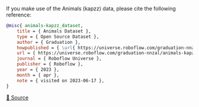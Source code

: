 If you make use of the Animals (kapzz) data, please cite the following reference:

``` bibtex
@misc{ animals-kapzz_dataset,
    title = { Animals Dataset },
    type = { Open Source Dataset },
    author = { Graduation },
    howpublished = { \url{ https://universe.roboflow.com/graduation-nnzal/animals-kapzz } },
    url = { https://universe.roboflow.com/graduation-nnzal/animals-kapzz },
    journal = { Roboflow Universe },
    publisher = { Roboflow },
    year = { 2023 },
    month = { apr },
    note = { visited on 2023-06-17 },
}
```

[🔗 Source](https://universe.roboflow.com/graduation-nnzal/animals-kapzz/dataset/2)
